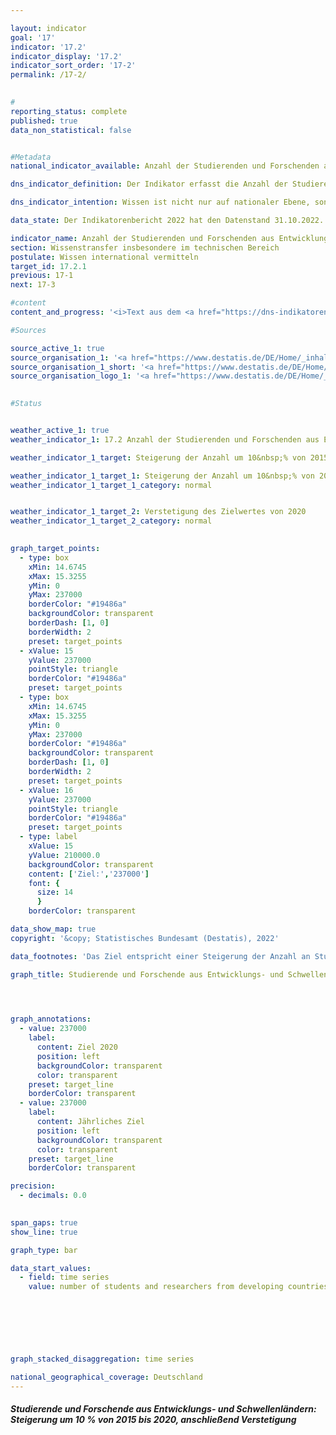 ```yaml
---

layout: indicator    
goal: '17'    
indicator: '17.2'    
indicator_display: '17.2'    
indicator_sort_order: '17-2'    
permalink: /17-2/    
    

#
reporting_status: complete    
published: true    
data_non_statistical: false    


#Metadata    
national_indicator_available: Anzahl der Studierenden und Forschenden aus Entwicklungsländern sowie <abbr title="am wenigsten entwickelte Länder (Least developed countries)">LDCs</abbr> pro Jahr    

dns_indicator_definition: Der Indikator erfasst die Anzahl der Studierenden und Forschenden aus Entwicklungs- und Schwellenländern pro Jahr beziehungsweise Semester. Hierbei wird die Anzahl der Studierenden und Forschenden aus den am wenigsten entwickelten Ländern (Least Developed Countries, <abbr title="am wenigsten entwickelte Länder (Least developed countries)">LDCs</abbr>) gesondert ausgewiesen.    

dns_indicator_intention: Wissen ist nicht nur auf nationaler Ebene, sondern auch im globalen Maßstab ein zentraler Treiber nachhaltiger Entwicklung. Die Stärkung des internationalen Wissensaustauschs durch Deutschland ist hierfür eine wichtige Maßnahme. Ziel der Bundesregierung ist es deshalb, die Summe der Studierenden und Forschenden aus Entwicklungs- und Schwellenländern von 2015&nbsp;bis 2020&nbsp;um 10&nbsp;% zu steigern und die Anzahl anschließend zu verstetigen.    

data_state: Der Indikatorenbericht 2022 hat den Datenstand 31.10.2022. Die Daten auf dieser Plattform werden regelmäßig aktualisiert, sodass online aktuellere Daten verfügbar sein können als im <a href="https://dns-indikatoren.de/assets/publications/reports/de/2022.pdf">Indikatorenbericht 2022</a> veröffentlicht.    

indicator_name: Anzahl der Studierenden und Forschenden aus Entwicklungsländern sowie LDCs pro Jahr    
section: Wissenstransfer insbesondere im technischen Bereich    
postulate: Wissen international vermitteln    
target_id: 17.2.1    
previous: 17-1    
next: 17-3    

#content     
content_and_progress: '<i>Text aus dem <a href="https://dns-indikatoren.de/assets/publications/reports/de/2022.pdf">Indikatorenbericht 2022&nbsp;</a></i><br><br>Datengrundlage des Indikators ist sowohl die Studierendenstatistik als auch die Statistik des Hochschulpersonals des Statistischen Bundesamtes. Beides sind Vollerhebungen auf der Basis der Verwaltungsdaten der Hochschulen. Der Indikator umfasst die Studierenden im Wintersemester des jeweiligen Jahres. Die Hochschulen greifen dafür zum Erhebungsstichtag die für die Statistik erforderlichen Daten aus ihrem Verwaltungsprogramm ab. Die Forschenden werden zum Stichtag 1. Dezember erhoben. Unter Forschenden wird hierbei das haupt- und nebenberufliche wissenschaftliche Personal an deutschen Hochschulen (ohne studentische Hilfskräfte) verstanden. Promotionsstudierende, die als Studierende an einer Hochschule immatrikuliert sind und zugleich als wissenschaftliches Personal arbeiten, können zu Doppelzählungen im Indikator führen.<br><br>Die Gesamtzahl aller Studierenden und Forschenden aus Entwicklungs- und Schwellenländern an deutschen Hochschulen im Jahr 2019&nbsp;betrug rund 285&nbsp;Tausend. Mit 92,7&nbsp;% machten dabei die Studierenden den weitaus größeren Anteil am Wert des Indikators aus.<br><br>Im Wintersemester 2019/20&nbsp;waren 264&nbsp;555&nbsp;Studierende aus Entwicklungs- und Schwellenländern an deutschen Hochschulen immatrikuliert. Das entspricht 9&nbsp;% aller Immatrikulierten. Die Anzahl der Studierenden aus Entwicklungs- und Schwellenländern ist seit 2005&nbsp;(134&nbsp;462&nbsp;Studierende) stetig gestiegen – nur im Jahr 2007&nbsp;gab es einen Rückgang. Der Anstieg im Wintersemester 2019/20&nbsp;im Vergleich zum Vorjahr (rund 250&nbsp;Tausend Studierende im Wintersemester 2018/19) lag bei 6,6&nbsp;%. Im Wintersemester 2019/20&nbsp;kamen 13&nbsp;067&nbsp;Studierende aus <abbr title="am wenigsten entwickelte Länder (Least developed countries)">LDCs</abbr> und somit 13,4&nbsp;% mehr als im Vorjahr.<br><br>Von den Studierenden aus Entwicklungs- und Schwellenländern kamen 44&nbsp;490&nbsp;aus China, 38&nbsp;902&nbsp;aus der Türkei sowie 25&nbsp;149&nbsp;Studierende aus Indien. Insgesamt waren 42,0&nbsp;% davon Studentinnen. Während aus den europäischen Entwicklungs- und Schwellenländern mit 54,0&nbsp;% Studentinnen etwa gleich viele Frauen und Männer in Deutschland studieren, kommen aus Ozeanien weniger als ein Viertel Studentinnen (23,5&nbsp;%). Unter den Studierenden aus <abbr title="am wenigsten entwickelte Länder (Least developed countries)">LDCs</abbr> betrug der Frauenanteil etwas mehr als ein Viertel (27,1&nbsp;%).<br><br>Im Jahr 2019&nbsp;waren rund 21&nbsp;Tausend Forscherinnen und Forscher aus Entwicklungs- und Schwellenländern Teil des wissenschaftlichen Personals an deutschen Hochschulen. Damit machten diese einen Anteil von 5,1&nbsp;% am gesamten wissenschaftlichen Personal an deutschen Hochschulen aus. Der Anteil von Forschenden aus Entwicklungs- und Schwellenländern ist damit deutlich geringer als der Anteil unter den Studierenden. Im Vergleich zum Vorjahr ist ihre Anzahl um 9,3&nbsp;% gestiegen, seit 2005&nbsp;hat sie sich mehr als verdreifacht. 681&nbsp;Forschende kamen im Jahr 2019&nbsp;aus <abbr title="am wenigsten entwickelte Länder (Least developed countries)">LDCs</abbr> (0,2&nbsp;% des gesamten wissenschaftlichen Personals). Im Vorjahr waren es 687&nbsp;Forschende. Die Anzahl hat sich somit geringfügig verringert.<br><br>Das angestrebte Ziel, die Summe der Studierenden und Forschenden aus Entwicklungs- und Schwellenländern um 10&nbsp;% gegenüber dem Jahr 2015&nbsp;(215&nbsp;Tausend) zu steigern, wurde bereits im Jahr 2017&nbsp;erreicht.'    

#Sources    

source_active_1: true
source_organisation_1: '<a href="https://www.destatis.de/DE/Home/_inhalt.html">Statistisches Bundesamt</a>'
source_organisation_1_short: '<a href="https://www.destatis.de/DE/Home/_inhalt.html">Statistisches Bundesamt</a>'
source_organisation_logo_1: '<a href="https://www.destatis.de/DE/Home/_inhalt.html"><img src="https://dnsUpgradeEnvironment.github.io/dns-indicators/public/OrgImgDe/destatis.png" alt="Statistisches Bundesamt" title=" Klicken Sie hier um zur Homepage der Organisation Statistisches Bundesamt zu gelangen." style="height:60px; width:148px; border: transparent"/></a>'
    

#Status    


weather_active_1: true
weather_indicator_1: 17.2 Anzahl der Studierenden und Forschenden aus Entwicklungsländern sowie <abbr title="am wenigsten entwickelte Länder (Least developed countries)">LDCs</abbr> pro Jahr

weather_indicator_1_target: Steigerung der Anzahl um 10&nbsp;% von 2015&nbsp;bis 2020, anschließend Verstetigung

weather_indicator_1_target_1: Steigerung der Anzahl um 10&nbsp;% von 2015&nbsp;bis 2020
weather_indicator_1_target_1_category: normal


weather_indicator_1_target_2: Verstetigung des Zielwertes von 2020
weather_indicator_1_target_2_category: normal
    

graph_target_points:
  - type: box
    xMin: 14.6745
    xMax: 15.3255
    yMin: 0
    yMax: 237000
    borderColor: "#19486a"
    backgroundColor: transparent
    borderDash: [1, 0]
    borderWidth: 2
    preset: target_points
  - xValue: 15
    yValue: 237000
    pointStyle: triangle
    borderColor: "#19486a"
    preset: target_points
  - type: box
    xMin: 14.6745
    xMax: 15.3255
    yMin: 0
    yMax: 237000
    borderColor: "#19486a"
    backgroundColor: transparent
    borderDash: [1, 0]
    borderWidth: 2
    preset: target_points
  - xValue: 16
    yValue: 237000
    pointStyle: triangle
    borderColor: "#19486a"
    preset: target_points
  - type: label
    xValue: 15
    yValue: 210000.0
    backgroundColor: transparent
    content: ['Ziel:','237000']
    font: {
      size: 14
      }
    borderColor: transparent    

data_show_map: true    
copyright: '&copy; Statistisches Bundesamt (Destatis), 2022'    

data_footnotes: 'Das Ziel entspricht einer Steigerung der Anzahl an Studierenden und Forschenden um 10&nbsp;% gegenüber 2015&nbsp;in 2020.<br>• <abbr title="am wenigsten entwickelte Länder (Least developed countries)">LDCs</abbr> (Least Developed Countries): am wenigsten entwickelte Länder.<br>• Die Daten basieren auf einer Sonderauswertung.'    

graph_title: Studierende und Forschende aus Entwicklungs- und Schwellenländern in Deutschland    

    


graph_annotations:
  - value: 237000
    label:
      content: Ziel 2020
      position: left
      backgroundColor: transparent
      color: transparent
    preset: target_line
    borderColor: transparent
  - value: 237000
    label:
      content: Jährliches Ziel
      position: left
      backgroundColor: transparent
      color: transparent
    preset: target_line
    borderColor: transparent    

precision: 
  - decimals: 0.0
        

span_gaps: true    
show_line: true    

graph_type: bar    

data_start_values: 
  - field: time series
    value: number of students and researchers from developing countries and ldcs per year    

    

    

    

graph_stacked_disaggregation: time series        

national_geographical_coverage: Deutschland    
---
```



<div>
  <div class="my-header">
    <h5>Studierende und Forschende aus Entwicklungs- und Schwellenländern: Steigerung um 10&nbsp;% von 2015&nbsp;bis 2020, anschließend Verstetigung
    </h5>
  </div>
</div>
<div class="my-header-note">
</div>